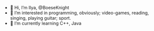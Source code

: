 - 👋 Hi, I’m Ilya, @BoeseKnight
- 👀 I’m interested in programming, obviously; video-games, reading, singing, playing guitar; sport.
- 🌱 I’m currently learning C++, Java
